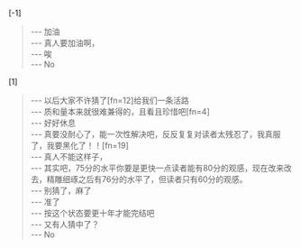 
[-1] 
>--- 加油<br>
>--- 真人要加油啊，<br>
>--- 唉<br>
>--- No<br>

[1] 
>--- 以后大家不许猜了[fn=12]给我们一条活路<br>
>--- 质和量本来就很难兼得的，且看且珍惜吧[fn=4]<br>
>--- 好好休息<br>
>--- 真要没耐心了，能一次性解决吧，反反复复对读者太残忍了，我真服了，我要黑化了！！[fn=19]<br>
>--- 真人不能这样子，<br>
>--- 其实吧，75分的水平你要是更快一点读者能有80分的观感，现在改来改去，精雕细琢之后有76分的水平了，但读者只有60分的观感。<br>
>--- 别猜了，麻了<br>
>--- 准了<br>
>--- 按这个状态要更十年才能完结吧<br>
>--- 又有人猜中了？<br>
>--- No<br>
